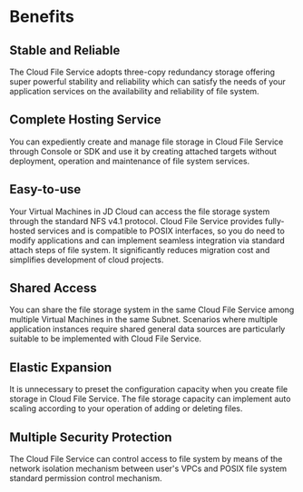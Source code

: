 # Benefits

## Stable and Reliable

The Cloud File Service adopts three-copy redundancy storage offering super powerful stability and reliability which can satisfy the needs of your application services on the availability and reliability of file system.

## Complete Hosting Service

You can expediently create and manage file storage in Cloud File Service through Console or SDK and use it by creating attached targets without deployment, operation and maintenance of file system services.

## Easy-to-use

Your Virtual Machines in JD Cloud can access the file storage system through the standard NFS v4.1 protocol. Cloud File Service provides fully-hosted services and is compatible to POSIX interfaces, so you do need to modify applications and can implement seamless integration via standard attach steps of file system. It significantly reduces migration cost and simplifies development of cloud projects.

## Shared Access

You can share the file storage system in the same Cloud File Service among multiple Virtual Machines in the same Subnet. Scenarios where multiple application instances require shared general data sources are particularly suitable to be implemented with Cloud File Service.

## Elastic Expansion

It is unnecessary to preset the configuration capacity when you create file storage in Cloud File Service. The file storage capacity can implement auto scaling according to your operation of adding or deleting files.

## Multiple Security Protection

The Cloud File Service can control access to file system by means of the network isolation mechanism between user's VPCs and POSIX file system standard permission control mechanism.